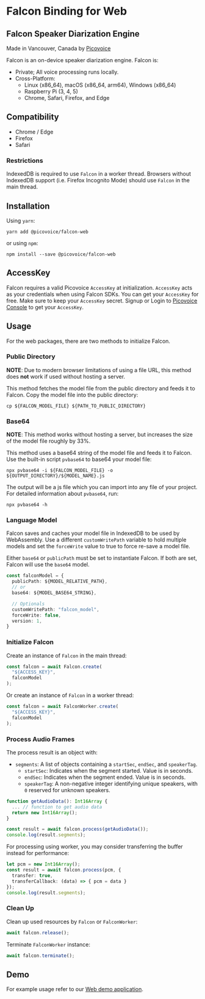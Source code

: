 # Falcon Binding for Web

## Falcon Speaker Diarization Engine

Made in Vancouver, Canada by [Picovoice](https://picovoice.ai)

Falcon is an on-device speaker diarization engine. Falcon is:

- Private; All voice processing runs locally.
- Cross-Platform:
  - Linux (x86_64), macOS (x86_64, arm64), Windows (x86_64)
  - Raspberry Pi (3, 4, 5)
  - Chrome, Safari, Firefox, and Edge

## Compatibility

- Chrome / Edge
- Firefox
- Safari

### Restrictions

IndexedDB is required to use `Falcon` in a worker thread. Browsers without IndexedDB support
(i.e. Firefox Incognito Mode) should use `Falcon` in the main thread.

## Installation

Using `yarn`:

```console
yarn add @picovoice/falcon-web
```

or using `npm`:

```console
npm install --save @picovoice/falcon-web
```

## AccessKey

Falcon requires a valid Picovoice `AccessKey` at initialization. `AccessKey` acts as your credentials when using Falcon SDKs.
You can get your `AccessKey` for free. Make sure to keep your `AccessKey` secret.
Signup or Login to [Picovoice Console](https://console.picovoice.ai/) to get your `AccessKey`.

## Usage

For the web packages, there are two methods to initialize Falcon.

### Public Directory

**NOTE**: Due to modern browser limitations of using a file URL, this method does __not__ work if used without hosting a server.

This method fetches the model file from the public directory and feeds it to Falcon. Copy the model file into the public directory:

```console
cp ${FALCON_MODEL_FILE} ${PATH_TO_PUBLIC_DIRECTORY}
```

### Base64

**NOTE**: This method works without hosting a server, but increases the size of the model file roughly by 33%.

This method uses a base64 string of the model file and feeds it to Falcon. Use the built-in script `pvbase64` to
base64 your model file:

```console
npx pvbase64 -i ${FALCON_MODEL_FILE} -o ${OUTPUT_DIRECTORY}/${MODEL_NAME}.js
```

The output will be a js file which you can import into any file of your project. For detailed information about `pvbase64`,
run:

```console
npx pvbase64 -h
```

### Language Model

Falcon saves and caches your model file in IndexedDB to be used by WebAssembly. Use a different `customWritePath` variable
to hold multiple models and set the `forceWrite` value to true to force re-save a model file.

Either `base64` or `publicPath` must be set to instantiate Falcon. If both are set, Falcon will use the `base64` model.

```typescript
const falconModel = {
  publicPath: ${MODEL_RELATIVE_PATH},
  // or
  base64: ${MODEL_BASE64_STRING},

  // Optionals
  customWritePath: "falcon_model",
  forceWrite: false,
  version: 1,
}
```

### Initialize Falcon

Create an instance of `Falcon` in the main thread:

```typescript
const falcon = await Falcon.create(
  "${ACCESS_KEY}",
  falconModel
);
```

Or create an instance of `Falcon` in a worker thread:

```typescript
const falcon = await FalconWorker.create(
  "${ACCESS_KEY}",
  falconModel
);
```

### Process Audio Frames

The process result is an object with:
- `segments`: A list of objects containing a `startSec`, `endSec`, and `speakerTag`.
  - `startSec`: Indicates when the segment started. Value is in seconds.
  - `endSec`: Indicates when the segment ended. Value is in seconds.
  - `speakerTag`: A non-negative integer identifying unique speakers, with `0` reserved for unknown speakers.

```typescript
function getAudioData(): Int16Array {
  ... // function to get audio data
  return new Int16Array();
}

const result = await falcon.process(getAudioData());
console.log(result.segments);
```

For processing using worker, you may consider transferring the buffer instead for performance:

```typescript
let pcm = new Int16Array();
const result = await falcon.process(pcm, {
  transfer: true,
  transferCallback: (data) => { pcm = data }
});
console.log(result.segments);
```

### Clean Up

Clean up used resources by `Falcon` or `FalconWorker`:

```typescript
await falcon.release();
```

Terminate `FalconWorker` instance:

```typescript
await falcon.terminate();
```

## Demo

For example usage refer to our [Web demo application](https://github.com/Picovoice/falcon/tree/main/demo/web).
